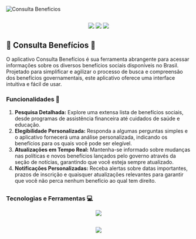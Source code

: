 
![Consulta Beneficios](https://1lusca.github.io/assets/img/portfolio/consulta-beneficios.png)

##

<p align="center">
  <img src="https://img.shields.io/badge/Android-3DDC84?logo=android&logoColor=white"/>
  <img src="https://img.shields.io/github/license/1lusca/Consulta-Beneficios-2022">
  <img src="https://img.shields.io/github/followers/1lusca.svg?style=social&label=Follow&maxAge=2592000">
</p>

## 🤑 Consulta Benefícios 🤑

O aplicativo Consulta Benefícios é sua ferramenta abrangente para acessar informações sobre os diversos benefícios sociais disponíveis no Brasil. Projetado para simplificar e agilizar o processo de busca e compreensão dos benefícios governamentais, este aplicativo oferece uma interface intuitiva e fácil de usar.

### Funcionalidades 🔨
1. **Pesquisa Detalhada:** Explore uma extensa lista de benefícios sociais, desde programas de assistência financeira até cuidados de saúde e educação.
2. **Elegibilidade Personalizada:** Responda a algumas perguntas simples e o aplicativo fornecerá uma análise personalizada, indicando os benefícios para os quais você pode ser elegível.
3. **Atualizações em Tempo Real:** Mantenha-se informado sobre mudanças nas políticas e novos benefícios lançados pelo governo através da seção de notícias, garantindo que você esteja sempre atualizado.
4. **Notificações Personalizadas:**  Receba alertas sobre datas importantes, prazos de inscrição e quaisquer atualizações relevantes para garantir que você não perca nenhum benefício ao qual tem direito.

##

### Tecnologias e Ferramentas 💻

<p align="center">
  <img src="https://skillicons.dev/icons?i=flutter,dart,firebase,figma,git,github" />
</p>

##

<p align="center">
  <img src="http://ForTheBadge.com/images/badges/built-with-love.svg">
</p>
